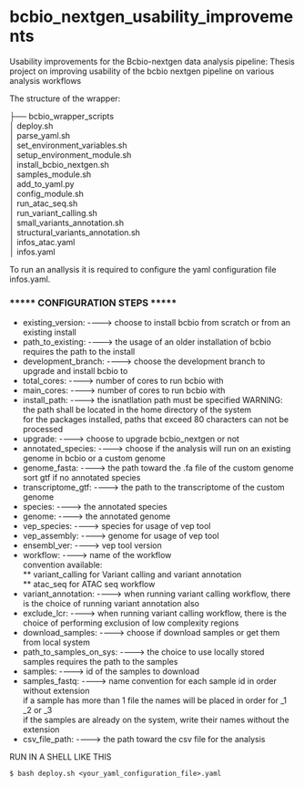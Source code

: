 # bcbio_nextgen_usability_improvements
Usability improvements for the Bcbio-nextgen data analysis pipeline: Thesis project on improving usability of the bcbio nextgen pipeline on various analysis workflows

The structure of the wrapper:

├── bcbio_wrapper_scripts <br />
│  deploy.sh  <br />
│  parse_yaml.sh <br />
│  set_environment_variables.sh <br />
│  setup_environment_module.sh     <br />
│  install_bcbio_nextgen.sh <br />
│  samples_module.sh <br />
│  add_to_yaml.py    <br />
│  config_module.sh <br />
│  run_atac_seq.sh  <br />
│  run_variant_calling.sh <br />
│  small_variants_annotation.sh <br />
│  structural_variants_annotation.sh <br />
│  infos_atac.yaml  <br />
│  infos.yaml  <br />


To run an anallysis it is required to configure the yaml configuration file infos.yaml.

 ### ***** CONFIGURATION STEPS *****

* existing_version:       ----> choose to install bcbio from scratch or from an existing install <br />
* path_to_existing:       ----> the usage of an older installation of bcbio requires the path to the install <br />
* development_branch:     ----> choose the development branch to upgrade and install bcbio to <br />
* total_cores:            ----> number of cores to run bcbio with <br />
* main_cores:             ----> number of cores to run bcbio with <br />
* install_path:           ----> the isnatllation path must be specified
                                WARNING: the path shall be located in the home directory of the system <br />
                                for the packages installed, paths that exceed 80 characters can not be processed <br />
* upgrade:                ----> choose to upgrade bcbio_nextgen or not <br />
* annotated_species:      ----> choose if the analysis will run on an existing genome in bcbio or a custom genome <br />
* genome_fasta:           ----> the path toward the .fa file of the custom genome <br />
                              sort gtf if no annotated species <br />
* transcriptome_gtf:      ----> the path to the transcriptome of the custom genome <br />
* species:                ----> the annotated species <br />
* genome:                 ----> the annotated genome <br />
* vep_species:            ----> species for usage of vep tool <br />
* vep_assembly:           ----> genome for usage of vep tool <br />
* ensembl_ver:            ----> vep tool version <br />
* workflow:               ----> name of the workflow <br />
                              convention available: <br />
                                        ** variant_calling for Variant calling and variant annotation <br />
                                        ** atac_seq for ATAC seq workflow <br />
* variant_annotation:     ----> when running variant calling workflow, there is the choice of running variant annotation also <br />
* exclude_lcr:            ----> when running variant calling workflow, there is the choice of performing exclusion of low complexity regions <br />
* download_samples:       ----> choose if download samples or get them from local system <br />
* path_to_samples_on_sys: ----> the choice to use locally stored samples requires the path to the samples <br />
* samples:                ----> id of the samples to download <br />
* samples_fastq:          ----> name convention for each sample id in order without extension <br />
                                if a sample has more than 1 file the names will be placed in order for _1 _2 or _3 <br />
                                if the samples are already on the system, write their names without the extension <br />
* csv_file_path:          ----> the path toward the csv file for the analysis <br />


RUN IN A SHELL LIKE THIS

    $ bash deploy.sh <your_yaml_configuration_file>.yaml
